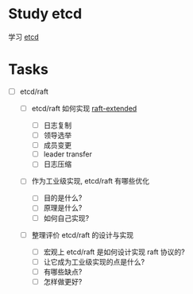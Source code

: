 # Study etcd

学习 [etcd](github.com/etcd-io/etcd)

# Tasks

- [ ] etcd/raft
  - [ ] etcd/raft 如何实现 [raft-extended](https://raft.github.io/raft.pdf)

    - [ ] 日志复制
    - [ ] 领导选举
    - [ ] 成员变更
    - [ ] leader transfer
    - [ ] 日志压缩
  - [ ] 作为工业级实现, etcd/raft 有哪些优化

    - [ ] 目的是什么?
    - [ ] 原理是什么?
    - [ ] 如何自己实现?
  - [ ] 整理评价 etcd/raft 的设计与实现

    - [ ] 宏观上 etcd/raft 是如何设计实现 raft 协议的?
    - [ ] 让它成为工业级实现的点是什么?
    - [ ] 有哪些缺点?
    - [ ] 怎样做更好?
